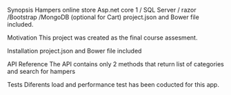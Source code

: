 Synopsis
Hampers online store Asp.net core 1 / SQL Server / razor /Bootstrap /MongoDB (optional for Cart)
project.json and Bower file included. 

Motivation
This project was created as the final course assesment.

Installation
project.json and Bower file included

API Reference
The API contains only 2 methods that return list of categories and search for hampers

Tests
Diferents load and performance test has been coducted for this app.


